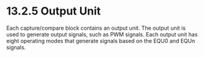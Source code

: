 # 13.2.5 Output Unit

Each capture/compare block contains an output unit. The output unit is used to generate output signals, such as PWM signals. Each output unit has eight operating modes that generate signals based on the EQU0 and EQUn signals.
